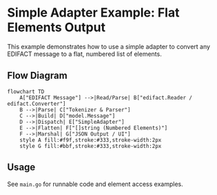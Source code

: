 # Simple Adapter Example: Flat Elements Output

This example demonstrates how to use a simple adapter to convert any EDIFACT message to a flat, numbered list of elements.

## Flow Diagram

```mermaid
flowchart TD
    A["EDIFACT Message"] -->|Read/Parse| B["edifact.Reader / edifact.Converter"]
    B -->|Parse| C["Tokenizer & Parser"]
    C -->|Build| D["model.Message"]
    D -->|Dispatch| E["SimpleAdapter"]
    E -->|Flatten| F["[]string (Numbered Elements)"]
    F -->|Marshal| G["JSON Output / UI"]
    style A fill:#f9f,stroke:#333,stroke-width:2px
    style G fill:#bbf,stroke:#333,stroke-width:2px
```

## Usage

See `main.go` for runnable code and element access examples. 
